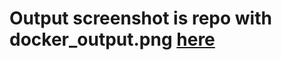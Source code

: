 # Output screenshot is repo with docker_output.png [here](https://github.com/Abishek183/home7_docker/blob/main/docker_output.png)

